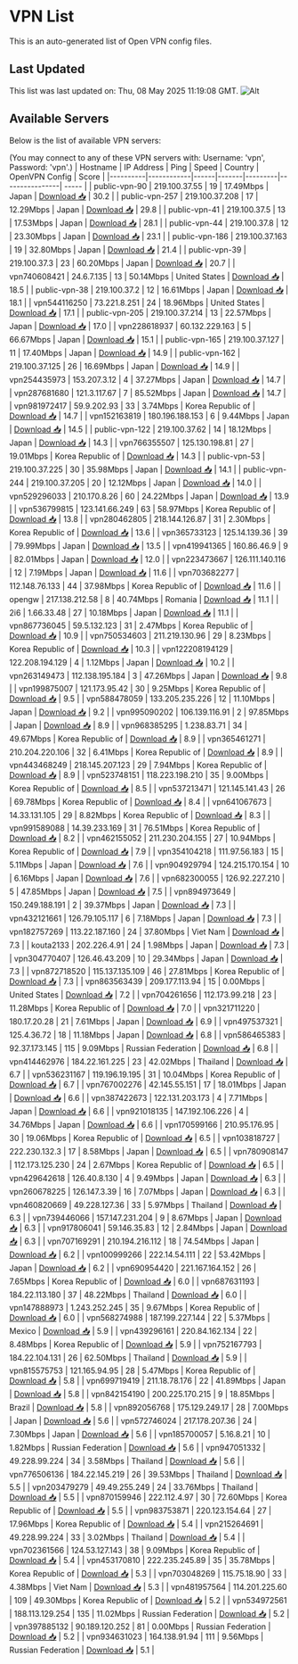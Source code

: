 # VPN List

This is an auto-generated list of Open VPN config files.

## Last Updated

This list was last updated on: Thu, 08 May 2025 11:19:08 GMT.
![Alt](https://repobeats.axiom.co/api/embed/186b98318ef1479477931607c1ad7d823f12451f.svg "Repobeats analytics image")

## Available Servers

Below is the list of available VPN servers:

(You may connect to any of these VPN servers with: Username: 'vpn', Password: 'vpn'.)
| Hostname | IP Address | Ping | Speed | Country | OpenVPN Config | Score |
|----------|------------|------|-------|---------|----------------| ----- |
| public-vpn-90 | 219.100.37.55 | 19 | 17.49Mbps | Japan | [Download 📥](./configs/server_0_JP.ovpn) | 30.2 |
| public-vpn-257 | 219.100.37.208 | 17 | 12.29Mbps | Japan | [Download 📥](./configs/server_1_JP.ovpn) | 29.8 |
| public-vpn-41 | 219.100.37.5 | 13 | 17.53Mbps | Japan | [Download 📥](./configs/server_2_JP.ovpn) | 28.1 |
| public-vpn-44 | 219.100.37.8 | 12 | 23.30Mbps | Japan | [Download 📥](./configs/server_3_JP.ovpn) | 23.1 |
| public-vpn-186 | 219.100.37.163 | 19 | 32.80Mbps | Japan | [Download 📥](./configs/server_4_JP.ovpn) | 21.4 |
| public-vpn-39 | 219.100.37.3 | 23 | 60.20Mbps | Japan | [Download 📥](./configs/server_5_JP.ovpn) | 20.7 |
| vpn740608421 | 24.6.7.135 | 13 | 50.14Mbps | United States | [Download 📥](./configs/server_6_US.ovpn) | 18.5 |
| public-vpn-38 | 219.100.37.2 | 12 | 16.61Mbps | Japan | [Download 📥](./configs/server_7_JP.ovpn) | 18.1 |
| vpn544116250 | 73.221.8.251 | 24 | 18.96Mbps | United States | [Download 📥](./configs/server_8_US.ovpn) | 17.1 |
| public-vpn-205 | 219.100.37.214 | 13 | 22.57Mbps | Japan | [Download 📥](./configs/server_9_JP.ovpn) | 17.0 |
| vpn228618937 | 60.132.229.163 | 5 | 66.67Mbps | Japan | [Download 📥](./configs/server_10_JP.ovpn) | 15.1 |
| public-vpn-165 | 219.100.37.127 | 11 | 17.40Mbps | Japan | [Download 📥](./configs/server_11_JP.ovpn) | 14.9 |
| public-vpn-162 | 219.100.37.125 | 26 | 16.69Mbps | Japan | [Download 📥](./configs/server_12_JP.ovpn) | 14.9 |
| vpn254435973 | 153.207.3.12 | 4 | 37.27Mbps | Japan | [Download 📥](./configs/server_13_JP.ovpn) | 14.7 |
| vpn287681680 | 121.3.117.67 | 7 | 85.52Mbps | Japan | [Download 📥](./configs/server_14_JP.ovpn) | 14.7 |
| vpn981972417 | 59.9.202.93 | 33 | 3.74Mbps | Korea Republic of | [Download 📥](./configs/server_15_KR.ovpn) | 14.7 |
| vpn152163819 | 180.196.188.153 | 6 | 9.44Mbps | Japan | [Download 📥](./configs/server_16_JP.ovpn) | 14.5 |
| public-vpn-122 | 219.100.37.62 | 14 | 18.12Mbps | Japan | [Download 📥](./configs/server_17_JP.ovpn) | 14.3 |
| vpn766355507 | 125.130.198.81 | 27 | 19.01Mbps | Korea Republic of | [Download 📥](./configs/server_18_KR.ovpn) | 14.3 |
| public-vpn-53 | 219.100.37.225 | 30 | 35.98Mbps | Japan | [Download 📥](./configs/server_19_JP.ovpn) | 14.1 |
| public-vpn-244 | 219.100.37.205 | 20 | 12.12Mbps | Japan | [Download 📥](./configs/server_20_JP.ovpn) | 14.0 |
| vpn529296033 | 210.170.8.26 | 60 | 24.22Mbps | Japan | [Download 📥](./configs/server_21_JP.ovpn) | 13.9 |
| vpn536799815 | 123.141.66.249 | 63 | 58.97Mbps | Korea Republic of | [Download 📥](./configs/server_22_KR.ovpn) | 13.8 |
| vpn280462805 | 218.144.126.87 | 31 | 2.30Mbps | Korea Republic of | [Download 📥](./configs/server_23_KR.ovpn) | 13.6 |
| vpn365733123 | 125.14.139.36 | 39 | 79.99Mbps | Japan | [Download 📥](./configs/server_24_JP.ovpn) | 13.5 |
| vpn419941365 | 160.86.46.9 | 9 | 82.01Mbps | Japan | [Download 📥](./configs/server_25_JP.ovpn) | 12.0 |
| vpn223473667 | 126.111.140.116 | 12 | 7.19Mbps | Japan | [Download 📥](./configs/server_26_JP.ovpn) | 11.6 |
| vpn703682277 | 112.148.76.133 | 44 | 37.98Mbps | Korea Republic of | [Download 📥](./configs/server_27_KR.ovpn) | 11.6 |
| opengw | 217.138.212.58 | 8 | 40.74Mbps | Romania | [Download 📥](./configs/server_28_RO.ovpn) | 11.1 |
| 2i6 | 1.66.33.48 | 27 | 10.18Mbps | Japan | [Download 📥](./configs/server_29_JP.ovpn) | 11.1 |
| vpn867736045 | 59.5.132.123 | 31 | 2.47Mbps | Korea Republic of | [Download 📥](./configs/server_30_KR.ovpn) | 10.9 |
| vpn750534603 | 211.219.130.96 | 29 | 8.23Mbps | Korea Republic of | [Download 📥](./configs/server_31_KR.ovpn) | 10.3 |
| vpn122208194129 | 122.208.194.129 | 4 | 1.12Mbps | Japan | [Download 📥](./configs/server_32_JP.ovpn) | 10.2 |
| vpn263149473 | 112.138.195.184 | 3 | 47.26Mbps | Japan | [Download 📥](./configs/server_33_JP.ovpn) | 9.8 |
| vpn199875007 | 121.173.95.42 | 30 | 9.25Mbps | Korea Republic of | [Download 📥](./configs/server_34_KR.ovpn) | 9.5 |
| vpn588478059 | 133.205.235.226 | 12 | 11.10Mbps | Japan | [Download 📥](./configs/server_35_JP.ovpn) | 9.2 |
| vpn995090202 | 106.139.116.91 | 2 | 97.85Mbps | Japan | [Download 📥](./configs/server_36_JP.ovpn) | 8.9 |
| vpn968385295 | 1.238.83.71 | 34 | 49.67Mbps | Korea Republic of | [Download 📥](./configs/server_37_KR.ovpn) | 8.9 |
| vpn365461271 | 210.204.220.106 | 32 | 6.41Mbps | Korea Republic of | [Download 📥](./configs/server_38_KR.ovpn) | 8.9 |
| vpn443468249 | 218.145.207.123 | 29 | 7.94Mbps | Korea Republic of | [Download 📥](./configs/server_39_KR.ovpn) | 8.9 |
| vpn523748151 | 118.223.198.210 | 35 | 9.00Mbps | Korea Republic of | [Download 📥](./configs/server_40_KR.ovpn) | 8.5 |
| vpn537213471 | 121.145.141.43 | 26 | 69.78Mbps | Korea Republic of | [Download 📥](./configs/server_41_KR.ovpn) | 8.4 |
| vpn641067673 | 14.33.131.105 | 29 | 8.82Mbps | Korea Republic of | [Download 📥](./configs/server_42_KR.ovpn) | 8.3 |
| vpn991589088 | 14.39.233.169 | 31 | 76.51Mbps | Korea Republic of | [Download 📥](./configs/server_43_KR.ovpn) | 8.2 |
| vpn462155052 | 211.230.204.155 | 27 | 10.94Mbps | Korea Republic of | [Download 📥](./configs/server_44_KR.ovpn) | 7.9 |
| vpn354104218 | 111.97.56.183 | 15 | 5.11Mbps | Japan | [Download 📥](./configs/server_45_JP.ovpn) | 7.6 |
| vpn904929794 | 124.215.170.154 | 10 | 6.16Mbps | Japan | [Download 📥](./configs/server_46_JP.ovpn) | 7.6 |
| vpn682300055 | 126.92.227.210 | 5 | 47.85Mbps | Japan | [Download 📥](./configs/server_47_JP.ovpn) | 7.5 |
| vpn894973649 | 150.249.188.191 | 2 | 39.37Mbps | Japan | [Download 📥](./configs/server_48_JP.ovpn) | 7.3 |
| vpn432121661 | 126.79.105.117 | 6 | 7.18Mbps | Japan | [Download 📥](./configs/server_49_JP.ovpn) | 7.3 |
| vpn182757269 | 113.22.187.160 | 24 | 37.80Mbps | Viet Nam | [Download 📥](./configs/server_50_VN.ovpn) | 7.3 |
| kouta2133 | 202.226.4.91 | 24 | 1.98Mbps | Japan | [Download 📥](./configs/server_51_JP.ovpn) | 7.3 |
| vpn304770407 | 126.46.43.209 | 10 | 29.34Mbps | Japan | [Download 📥](./configs/server_52_JP.ovpn) | 7.3 |
| vpn872718520 | 115.137.135.109 | 46 | 27.81Mbps | Korea Republic of | [Download 📥](./configs/server_53_KR.ovpn) | 7.3 |
| vpn863563439 | 209.177.113.94 | 15 | 0.00Mbps | United States | [Download 📥](./configs/server_54_US.ovpn) | 7.2 |
| vpn704261656 | 112.173.99.218 | 23 | 11.28Mbps | Korea Republic of | [Download 📥](./configs/server_55_KR.ovpn) | 7.0 |
| vpn321711220 | 180.17.20.28 | 21 | 7.61Mbps | Japan | [Download 📥](./configs/server_56_JP.ovpn) | 6.9 |
| vpn497537321 | 125.4.36.72 | 18 | 11.18Mbps | Japan | [Download 📥](./configs/server_57_JP.ovpn) | 6.8 |
| vpn586465383 | 92.37.173.145 | 115 | 9.09Mbps | Russian Federation | [Download 📥](./configs/server_58_RU.ovpn) | 6.8 |
| vpn414462976 | 184.22.161.225 | 23 | 42.02Mbps | Thailand | [Download 📥](./configs/server_59_TH.ovpn) | 6.7 |
| vpn536231167 | 119.196.19.195 | 31 | 10.04Mbps | Korea Republic of | [Download 📥](./configs/server_60_KR.ovpn) | 6.7 |
| vpn767002276 | 42.145.55.151 | 17 | 18.01Mbps | Japan | [Download 📥](./configs/server_61_JP.ovpn) | 6.6 |
| vpn387422673 | 122.131.203.173 | 4 | 7.71Mbps | Japan | [Download 📥](./configs/server_62_JP.ovpn) | 6.6 |
| vpn921018135 | 147.192.106.226 | 4 | 34.76Mbps | Japan | [Download 📥](./configs/server_63_JP.ovpn) | 6.6 |
| vpn170599166 | 210.95.176.95 | 30 | 19.06Mbps | Korea Republic of | [Download 📥](./configs/server_64_KR.ovpn) | 6.5 |
| vpn103818727 | 222.230.132.3 | 17 | 8.58Mbps | Japan | [Download 📥](./configs/server_65_JP.ovpn) | 6.5 |
| vpn780908147 | 112.173.125.230 | 24 | 2.67Mbps | Korea Republic of | [Download 📥](./configs/server_66_KR.ovpn) | 6.5 |
| vpn429642618 | 126.40.8.130 | 4 | 9.49Mbps | Japan | [Download 📥](./configs/server_67_JP.ovpn) | 6.3 |
| vpn260678225 | 126.147.3.39 | 16 | 7.07Mbps | Japan | [Download 📥](./configs/server_68_JP.ovpn) | 6.3 |
| vpn460820669 | 49.228.127.36 | 33 | 5.97Mbps | Thailand | [Download 📥](./configs/server_69_TH.ovpn) | 6.3 |
| vpn739446066 | 157.147.231.204 | 9 | 8.67Mbps | Japan | [Download 📥](./configs/server_70_JP.ovpn) | 6.3 |
| vpn917806041 | 59.146.35.83 | 12 | 2.84Mbps | Japan | [Download 📥](./configs/server_71_JP.ovpn) | 6.3 |
| vpn707169291 | 210.194.216.112 | 18 | 74.54Mbps | Japan | [Download 📥](./configs/server_72_JP.ovpn) | 6.2 |
| vpn100999266 | 222.14.54.111 | 22 | 53.42Mbps | Japan | [Download 📥](./configs/server_73_JP.ovpn) | 6.2 |
| vpn690954420 | 221.167.164.152 | 26 | 7.65Mbps | Korea Republic of | [Download 📥](./configs/server_74_KR.ovpn) | 6.0 |
| vpn687631193 | 184.22.113.180 | 37 | 48.22Mbps | Thailand | [Download 📥](./configs/server_75_TH.ovpn) | 6.0 |
| vpn147888973 | 1.243.252.245 | 35 | 9.67Mbps | Korea Republic of | [Download 📥](./configs/server_76_KR.ovpn) | 6.0 |
| vpn568274988 | 187.199.227.144 | 22 | 5.37Mbps | Mexico | [Download 📥](./configs/server_77_MX.ovpn) | 5.9 |
| vpn439296161 | 220.84.162.134 | 22 | 8.48Mbps | Korea Republic of | [Download 📥](./configs/server_78_KR.ovpn) | 5.9 |
| vpn752167793 | 184.22.104.131 | 26 | 62.50Mbps | Thailand | [Download 📥](./configs/server_79_TH.ovpn) | 5.9 |
| vpn815575753 | 121.165.94.95 | 28 | 5.47Mbps | Korea Republic of | [Download 📥](./configs/server_80_KR.ovpn) | 5.8 |
| vpn699719419 | 211.18.78.176 | 22 | 41.89Mbps | Japan | [Download 📥](./configs/server_81_JP.ovpn) | 5.8 |
| vpn842154190 | 200.225.170.215 | 9 | 18.85Mbps | Brazil | [Download 📥](./configs/server_82_BR.ovpn) | 5.8 |
| vpn892056768 | 175.129.249.17 | 28 | 7.00Mbps | Japan | [Download 📥](./configs/server_83_JP.ovpn) | 5.6 |
| vpn572746024 | 217.178.207.36 | 24 | 7.30Mbps | Japan | [Download 📥](./configs/server_84_JP.ovpn) | 5.6 |
| vpn185700057 | 5.16.8.21 | 10 | 1.82Mbps | Russian Federation | [Download 📥](./configs/server_85_RU.ovpn) | 5.6 |
| vpn947051332 | 49.228.99.224 | 34 | 3.58Mbps | Thailand | [Download 📥](./configs/server_86_TH.ovpn) | 5.6 |
| vpn776506136 | 184.22.145.219 | 26 | 39.53Mbps | Thailand | [Download 📥](./configs/server_87_TH.ovpn) | 5.5 |
| vpn203479279 | 49.49.255.249 | 24 | 33.76Mbps | Thailand | [Download 📥](./configs/server_88_TH.ovpn) | 5.5 |
| vpn870159946 | 222.112.4.97 | 30 | 72.60Mbps | Korea Republic of | [Download 📥](./configs/server_89_KR.ovpn) | 5.5 |
| vpn983753871 | 220.123.154.64 | 27 | 17.96Mbps | Korea Republic of | [Download 📥](./configs/server_90_KR.ovpn) | 5.4 |
| vpn215264691 | 49.228.99.224 | 33 | 3.02Mbps | Thailand | [Download 📥](./configs/server_91_TH.ovpn) | 5.4 |
| vpn702361566 | 124.53.127.143 | 38 | 9.09Mbps | Korea Republic of | [Download 📥](./configs/server_92_KR.ovpn) | 5.4 |
| vpn453170810 | 222.235.245.89 | 35 | 35.78Mbps | Korea Republic of | [Download 📥](./configs/server_93_KR.ovpn) | 5.3 |
| vpn703048269 | 115.75.18.90 | 33 | 4.38Mbps | Viet Nam | [Download 📥](./configs/server_94_VN.ovpn) | 5.3 |
| vpn481957564 | 114.201.225.60 | 109 | 49.30Mbps | Korea Republic of | [Download 📥](./configs/server_95_KR.ovpn) | 5.2 |
| vpn534972561 | 188.113.129.254 | 135 | 11.02Mbps | Russian Federation | [Download 📥](./configs/server_96_RU.ovpn) | 5.2 |
| vpn397885132 | 90.189.120.252 | 81 | 0.00Mbps | Russian Federation | [Download 📥](./configs/server_97_RU.ovpn) | 5.2 |
| vpn934631023 | 164.138.91.94 | 111 | 9.56Mbps | Russian Federation | [Download 📥](./configs/server_98_RU.ovpn) | 5.1 |
